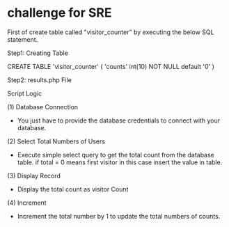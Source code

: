 # challenge for SRE

First of create table called "visitor_counter" by executing the below SQL statement.

Step1: Creating Table


CREATE TABLE 'visitor_counter' ( 'counts' int(10) NOT NULL default '0' )


Step2: results.php File

Script Logic

(1) Database Connection
- You just have to provide the database credentials to connect with your database.


(2) Select Total Numbers of Users
- Execute simple select query to get the total count from the database table. if total = 0 means first visitor in this case insert the value in table.


(3) Display Record
- Display the total count as visitor Count


(4) Increment
- Increment the total number by 1 to update the total numbers of counts.

